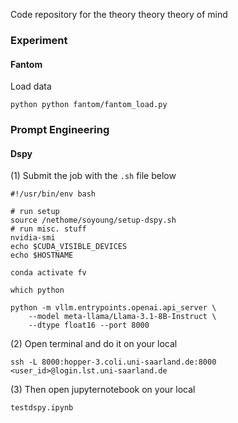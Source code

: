 Code repository for the theory theory theory of mind

### Experiment
#### Fantom

Load data 

`python python fantom/fantom_load.py`


### Prompt Engineering
#### Dspy

(1) Submit the job with the `.sh` file below
```
#!/usr/bin/env bash

# run setup
source /nethome/soyoung/setup-dspy.sh
# run misc. stuff
nvidia-smi
echo $CUDA_VISIBLE_DEVICES
echo $HOSTNAME

conda activate fv

which python

python -m vllm.entrypoints.openai.api_server \
    --model meta-llama/Llama-3.1-8B-Instruct \
    --dtype float16 --port 8000
```
(2) Open terminal and do it on your local

`ssh -L 8000:hopper-3.coli.uni-saarland.de:8000 <user_id>@login.lst.uni-saarland.de`

(3) Then open jupyternotebook on your local 

`testdspy.ipynb`
